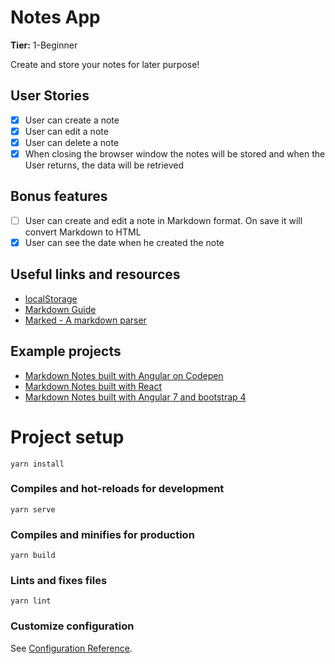 # Notes App

**Tier:** 1-Beginner

Create and store your notes for later purpose!

## User Stories

- [x] User can create a note
- [x] User can edit a note
- [x] User can delete a note
- [x] When closing the browser window the notes will be stored and when the User returns, the data will be retrieved

## Bonus features

- [ ] User can create and edit a note in Markdown format. On save it will convert Markdown to HTML
- [x] User can see the date when he created the note

## Useful links and resources

- [localStorage](https://developer.mozilla.org/en-US/docs/Web/API/Window/localStorage)
- [Markdown Guide](https://www.markdownguide.org/basic-syntax/)
- [Marked - A markdown parser](https://github.com/markedjs/marked)

## Example projects

- [Markdown Notes built with Angular on Codepen](https://codepen.io/nickmoreton/full/gbyygq)
- [Markdown Notes built with React](https://github.com/email2vimalraj/notes-app)
- [Markdown Notes built with Angular 7 and bootstrap 4](https://github.com/omdnaik/angular-ui)

# Project setup

```
yarn install
```

### Compiles and hot-reloads for development

```
yarn serve
```

### Compiles and minifies for production

```
yarn build
```

### Lints and fixes files

```
yarn lint
```

### Customize configuration

See [Configuration Reference](https://cli.vuejs.org/config/).
